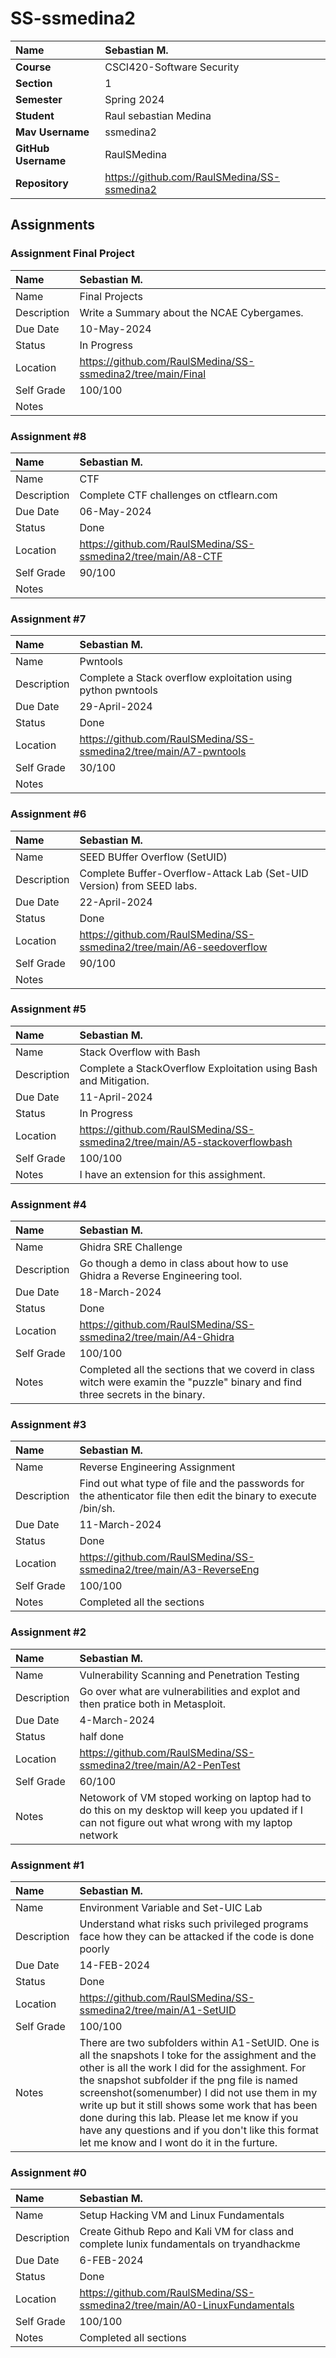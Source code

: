 # SS-ssmedina2

| Name | Sebastian M. |
|:---|:---|
| **Course** | CSCI420-Software Security |
| **Section** | 1 |
| **Semester** | Spring 2024 |
| **Student** | Raul sebastian Medina |
| **Mav Username**            | ssmedina2 |
| **GitHub Username**         | RaulSMedina |
| **Repository**          | https://github.com/RaulSMedina/SS-ssmedina2 |

## Assignments

### Assignment Final Project

| Name | Sebastian M. |
| :--- | :--- |
| Name | Final Projects |
| Description | Write a Summary about the NCAE Cybergames. |
| Due Date |10-May-2024 |
| Status | In Progress |
| Location | https://github.com/RaulSMedina/SS-ssmedina2/tree/main/Final |
| Self Grade | 100/100 |
| Notes |  |

### Assignment #8

| Name | Sebastian M. |
| :--- | :--- |
| Name | CTF |
| Description | Complete CTF challenges on ctflearn.com |
| Due Date | 06-May-2024 |
| Status | Done |
| Location | https://github.com/RaulSMedina/SS-ssmedina2/tree/main/A8-CTF |
| Self Grade | 90/100 |
| Notes |  |

### Assignment #7

| Name | Sebastian M. |
| :--- | :--- |
| Name | Pwntools |
| Description | Complete a Stack overflow exploitation using python pwntools |
| Due Date | 29-April-2024 |
| Status | Done |
| Location | https://github.com/RaulSMedina/SS-ssmedina2/tree/main/A7-pwntools |
| Self Grade | 30/100 |
| Notes |  |


### Assignment #6

| Name | Sebastian M. |
| :--- | :--- |
| Name | SEED BUffer Overflow (SetUID) |
| Description | Complete Buffer-Overflow-Attack Lab (Set-UID Version) from SEED labs. |
| Due Date |22-April-2024 |
| Status | Done |
| Location | https://github.com/RaulSMedina/SS-ssmedina2/tree/main/A6-seedoverflow |
| Self Grade | 90/100 |
| Notes |  |

### Assignment #5

| Name | Sebastian M. |
| :--- | :--- |
| Name | Stack Overflow with Bash |
| Description | Complete a StackOverflow Exploitation using Bash and Mitigation. |
| Due Date |11-April-2024 |
| Status | In Progress |
| Location | https://github.com/RaulSMedina/SS-ssmedina2/tree/main/A5-stackoverflowbash |
| Self Grade | 100/100 |
| Notes | I have an extension for this assighment. |

### Assignment #4

| Name | Sebastian M. |
| :--- | :--- |
| Name | Ghidra SRE Challenge |
| Description | Go though a demo in class about how to use Ghidra a Reverse Engineering tool. |
| Due Date |18-March-2024 |
| Status | Done |
| Location | https://github.com/RaulSMedina/SS-ssmedina2/tree/main/A4-Ghidra |
| Self Grade | 100/100 |
| Notes | Completed all the sections that we coverd in class witch were examin the "puzzle" binary and find three secrets in the binary. |

### Assignment #3

| Name | Sebastian M. |
| :--- | :--- |
| Name | Reverse Engineering Assignment |
| Description | Find out what type of file and the passwords for the athenticator file then edit the binary to execute /bin/sh. |
| Due Date |11-March-2024 |
| Status | Done |
| Location | https://github.com/RaulSMedina/SS-ssmedina2/tree/main/A3-ReverseEng |
| Self Grade | 100/100 |
| Notes | Completed all the sections |

### Assignment #2

| Name | Sebastian M. |
| :--- | :--- |
| Name |Vulnerability Scanning and Penetration Testing |
| Description | Go over what are vulnerabilities and explot and then pratice both in Metasploit. |
| Due Date | 4-March-2024 |
| Status | half done |
| Location | https://github.com/RaulSMedina/SS-ssmedina2/tree/main/A2-PenTest |
| Self Grade | 60/100 |
| Notes | Netowork of VM stoped working on laptop had to do this on my desktop will keep you updated if I can not figure out what wrong with my laptop network |

### Assignment #1

| Name | Sebastian M. |
| :--- | :--- |
| Name | Environment Variable and Set-UIC Lab |
| Description | Understand what risks such privileged programs face how they can be attacked if the code is done poorly |
| Due Date | 14-FEB-2024 |
| Status | Done |
| Location | https://github.com/RaulSMedina/SS-ssmedina2/tree/main/A1-SetUID |
| Self Grade | 100/100 |
| Notes | There are two subfolders within A1-SetUID. One is all the snapshots I toke for the assighment and the other is all the work I did for the assighment. For the snapshot subfolder if the png file is named screenshot(somenumber) I did not use them in my write up but it still shows some work that has been done during this lab. Please let me know if you have any questions and if you don't like this format let me know and I wont do it in the furture. |

### Assignment #0

| Name | Sebastian M. |
| :--- | :--- |
| Name | Setup Hacking VM and Linux Fundamentals |
| Description | Create Github Repo and Kali VM for class and complete lunix fundamentals on tryandhackme |
| Due Date | 6-FEB-2024 |
| Status | Done |
| Location | https://github.com/RaulSMedina/SS-ssmedina2/tree/main/A0-LinuxFundamentals |
| Self Grade | 100/100 |
| Notes | Completed all sections |

